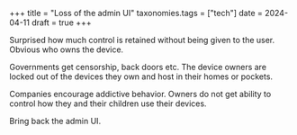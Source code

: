 +++
title = "Loss of the admin UI"
taxonomies.tags = ["tech"]
date = 2024-04-11
draft = true
+++

Surprised how much control is retained without being given to the user. Obvious who owns the device.

Governments get censorship, back doors etc. The device owners are locked out of the devices they own and host in their homes or pockets.

Companies encourage addictive behavior. Owners do not get ability to control how they and their children use their devices.

Bring back the admin UI.
